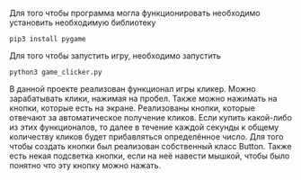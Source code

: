 Для того чтобы программа могла функционировать необходимо установить необходимую библиотеку
```
pip3 install pygame
```

Для того чтобы запустить игру, необходимо запустить
```
python3 game_clicker.py
```

В данной проекте реализован функционал игры кликер. 
Можно зарабатывать клики, нажимая на пробел. Также можно нажимать на кнопки, которые есть на экране.
Реализованы кнопки, которые отвечают за автоматическое получение кликов.
Если купить какой-либо из этих функционалов, то далее в течение каждой секунды к общему количеству кликов будет прибавляться определённое число.
Для того чтобы создать кнопки был реализован собственный класс Button.
Также есть некая подсветка кнопки, если на неё навести мышкой, чтобы было понятно что эту кнопку можно нажать.
